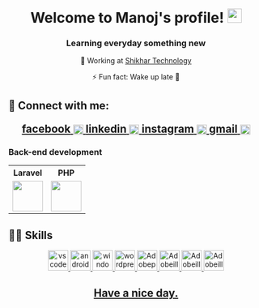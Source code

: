 <h1 align="center">
  Welcome to Manoj's profile!
  <img src="https://media.giphy.com/media/hvRJCLFzcasrR4ia7z/giphy.gif" width="28">
</h1>

<h3 align="center">Learning everyday something new</h3>

<p align="center"> 💼 Working at <a href="https://shikhartech.com/">Shikhar Technology</a> </p> 
<p align="center"> ⚡ Fun fact: Wake up late 🛌 </p>

 <h2>🔌 Connect with me:
 <p align="center">
  <a href="https://www.facebook.com/manozchhetri2053">
    <label align="center" height="20"  alt="facebook">facebook</label>
    <img align="center" src="https://upload.wikimedia.org/wikipedia/en/0/04/Facebook_f_logo_%282021%29.svg" height="20" />
  </a>
   
   <a href="https://www.linkedin.com/in/manoz-chhetri-6ba217246/">
    <label align="center" height="20">linkedin</label>
    <img align="center" src="https://upload.wikimedia.org/wikipedia/commons/e/e9/Linkedin_icon.svg" height="20" />
  </a>
   
   <a href="https://www.instagram.com/manoz_chhetry">
    <label align="center" height="20">instagram</label>
    <img align="center" src="https://upload.wikimedia.org/wikipedia/commons/e/e7/Instagram_logo_2016.svg" height="20" />
  </a>
   
   <a href="mailto:manozchhetri123@gmail.com">
    <label align="center" height="20">gmail</label>
    <img align="center" src="https://upload.wikimedia.org/wikipedia/commons/4/4e/Gmail_Icon.png" height="20" />
  </a>  
</p>

### Back-end development

<table>
  <tr>
    <th align="center">Laravel</th>
    <th align="center">PHP</th>
  </tr>
  <tr>
    <td align="center">
      <img src="https://upload.wikimedia.org/wikipedia/commons/thumb/9/9a/Laravel.svg/1200px-Laravel.svg.png" height="60">
    </td>
    <td align="center">
      <img src="https://i0.wp.com/phpmagazine.net/wp-content/uploads/2020/09/php8.png?fit=420%2C206&ssl=1" height="60">
    </td>
    
  </tr>
</table>


<h2>👩‍💻 Skills</h2>

<p align="center"> 
  <a href="https://code.visualstudio.com"><img src="https://github.com/keikomori/icons-badges/blob/master/icons/VSCode/vscode.svg" alt="vscode" width="40" height="40"/>
  <a href="https://developer.android.com/studio/"><img src="https://github.com/keikomori/icons-badges/blob/master/icons/Android/android.svg" alt="androidstudio" width="40" height="40"/>
  <a href="https://www.microsoft.com/pt-br/windows/"><img src="https://github.com/keikomori/icons-badges/blob/master/icons/Windows/windows.svg" alt="windows" width="40" height="40"/>
  <a href="https://br.wordpress.org/"><img src="https://github.com/keikomori/icons-badges/blob/master/icons/WordPress/wordpress.svg" alt="wordpress" width="40" height="40"/>
    <a href="https://www.adobe.com/products/photoshop.html"><img src="https://upload.wikimedia.org/wikipedia/commons/2/20/Photoshop_CC_icon.png" alt="Adobephotoshop" width="40" height="40"/>
      <a href="https://www.adobe.com/products/illustrator.html"><img src="https://upload.wikimedia.org/wikipedia/commons/f/fb/Adobe_Illustrator_CC_icon.svg" alt="Adobeillustrator" width="40" height="40"/>
        <a href="https://www.adobe.com/products/premiere.html"><img src="https://upload.wikimedia.org/wikipedia/commons/4/40/Adobe_Premiere_Pro_CC_icon.svg" alt="Adobeillustrator" width="40" height="40"/>
        <a href="https://www.canva.com/"><img src="https://upload.wikimedia.org/wikipedia/commons/0/08/Canva_icon_2021.svg" alt="Adobeillustrator" width="40" height="40"/>          
</p>



<p><h2 align="center">Have a nice day.<h2></p>    

    

    
    
